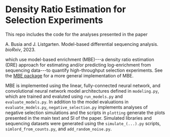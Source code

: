 # Density Ratio Estimation for Selection Experiments

This repo includes the code for the analyses presented in the paper

A. Busia and J. Listgarten. Model-based differential sequencing analysis. *bioRxiv*, 2023.

which use model-based enrichment (MBE)---a density ratio estimation (DRE) approach for estimating and/or predicting log-enrichment from sequencing data---to quantify high-throughput selection experiments. See the [MBE package](https://github.com/apbusia/model_based_enrichment) for a more general implementation of MBE.


MBE is implemented using the linear, fully-connected neural network, and convolutional neural network model architectures defined in ```modeling.py```, which are trained and evaluted using ```run_models.py``` and ```evaluate_models.py```. In addition to the model evaluations in ```evaluate_models.py```, ```negative_selection.py``` implements analyses of negative selection simulations and the scripts in ```plotting``` generate the plots presented in the main text and SI of the paper. Simulated libraries and sequencing datasets were generated using the ```simulate_(...).py``` scripts, ```simlord_from_counts.py```, and ```add_random_noise.py```.

